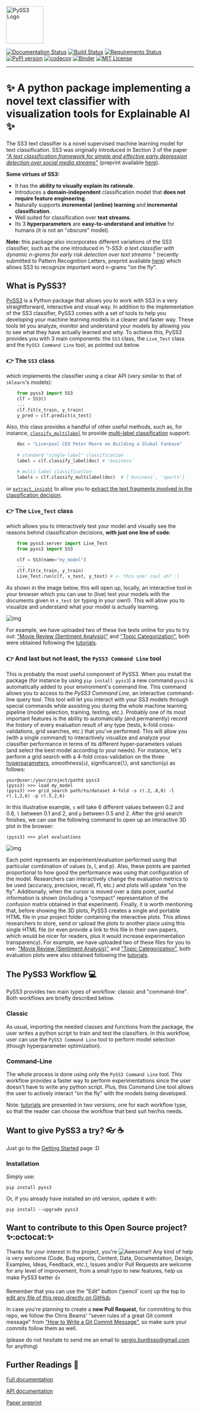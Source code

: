 <img src="https://raw.githubusercontent.com/sergioburdisso/pyss3/master/docs/_static/ss3_logo_banner.png" alt="PySS3 Logo" title="PySS3" height="100" />

[![Documentation Status](https://readthedocs.org/projects/pyss3/badge/?version=latest)](http://pyss3.readthedocs.io/en/latest/?badge=latest)
[![Build Status](https://travis-ci.org/sergioburdisso/pyss3.svg?branch=master)](https://travis-ci.org/sergioburdisso/pyss3)
[![Requirements Status](https://requires.io/github/sergioburdisso/pyss3/requirements.svg?branch=master)](https://requires.io/github/sergioburdisso/pyss3/requirements/?branch=master)
[![PyPI version](https://badge.fury.io/py/pyss3.svg)](https://badge.fury.io/py/pyss3)
[![codecov](https://codecov.io/gh/sergioburdisso/pyss3/branch/master/graph/badge.svg)](https://codecov.io/gh/sergioburdisso/pyss3)
[![Binder](https://mybinder.org/badge_logo.svg)](https://mybinder.org/v2/gh/sergioburdisso/pyss3/master?filepath=examples)
[![MIT License](https://img.shields.io/github/license/boyney123/performance-budgets.svg)](LICENSE.txt)

---

# :sparkles: A python package implementing a novel text classifier with visualization tools for Explainable AI :sparkles:

The SS3 text classifier is a novel supervised machine learning model for text classification. SS3 was originally introduced in Section 3 of the paper _["A text classification framework for simple and effective early depression detection over social media streams"](https://dx.doi.org/10.1016/j.eswa.2019.05.023)_ (preprint available [here](https://arxiv.org/abs/1905.08772)).

**Some virtues of SS3:**

* It has the **ability to visually explain its rationale**.
* Introduces a **domain-independent** classification model that **does not require feature engineering**.
* Naturally supports **incremental (online) learning** and **incremental classification**.
* Well suited for classification over **text streams**.
* Its 3 **hyperparameters** are **easy-to-understand and intuitive** for humans (it is not an "obscure" model).

**Note:** this package also incorporates different variations of the SS3 classifier, such as the one introduced in _"t-SS3: a text classifier with dynamic n-grams for early risk detection over text streams
"_ (recently submitted to Pattern Recognition Letters, preprint available [here](https://arxiv.org/abs/1911.06147)) which allows SS3 to recognize important word n-grams "on the fly".

## What is PySS3?

[PySS3](https://github.com/sergioburdisso/pyss3) is a Python package that allows you to work with SS3 in a very straightforward, interactive and visual way. In addition to the implementation of the SS3 classifier, PySS3 comes with a set of tools to help you developing your machine learning models in a clearer and faster way. These tools let you analyze, monitor and understand your models by allowing you to see what they have actually learned and why. To achieve this, PySS3 provides you with 3  main components: the ``SS3`` class, the ``Live_Test`` class and the ``PySS3 Command Line`` tool, as pointed out below.


### :point_right: The `SS3` class

which implements the classifier using a clear API (very similar to that of `sklearn`'s models):
````python
    from pyss3 import SS3
    clf = SS3()
    ...
    clf.fit(x_train, y_train)
    y_pred = clf.predict(x_test)
````

Also, this class provides a handful of other useful methods, such as, for instance, [``classify_multilabel``](https://pyss3.rtfd.io/en/latest/api/index.html#pyss3.SS3.classify_multilabel) to provide [multi-label classification](https://en.wikipedia.org/wiki/Multi-label_classification) support: 

````python
    doc = "Liverpool CEO Peter Moore on Building a Global Fanbase"
    
    # standard "single-label" classification
    label = clf.classify_label(doc) # 'business'

    # multi-label classification
    labels = clf.classify_multilabel(doc)  # ['business', 'sports']
````
or [``extract_insight``](https://pyss3.rtfd.io/en/latest/api/index.html#pyss3.SS3.extract_insight) to allow you to [extract the text fragments involved in the classification decision](https://pyss3.readthedocs.io/en/latest/tutorials/extract-insight.html).

### :point_right: The `Live_Test` class

which allows you to interactively test your model and visually see the reasons behind classification decisions, **with just one line of code**:
```python
    from pyss3.server import Live_Test
    from pyss3 import SS3

    clf = SS3(name="my_model")
    ...
    clf.fit(x_train, y_train)
    Live_Test.run(clf, x_test, y_test) # <- this one! cool uh? :)
```
As shown in the image below, this will open up, locally, an interactive tool in your browser which you can use to (live) test your models with the documents given in `x_test` (or typing in your own!). This will allow you to visualize and understand what your model is actually learning.

![img](https://raw.githubusercontent.com/sergioburdisso/pyss3/master/docs/_static/ss3_live_test.gif)

For example, we have uploaded two of these live tests online for you to try out: ["Movie Review (Sentiment Analysis)"](http://tworld.io/ss3/live_test_online/#30305) and ["Topic Categorization"](http://tworld.io/ss3/live_test_online/#30303), both were obtained following the [tutorials](https://pyss3.readthedocs.io/en/latest/user_guide/getting-started.html#tutorials).

### :point_right: And last but not least, the ``PySS3 Command Line`` tool

This is probably the most useful component of PySS3. When you install the package (for instance by using `pip install pyss3`) a new command ``pyss3`` is automatically added to your environment's command line. This command allows you to access to the _PySS3 Command Line_, an interactive command-line query tool. This tool will let you interact with your SS3 models through special commands while assisting you during the whole machine learning pipeline (model selection, training, testing, etc.). Probably one of its most important features is the ability to automatically (and permanently) record the history of every evaluation result of any type (tests, k-fold cross-validations, grid searches, etc.) that you've performed. This will allow you (with a single command) to interactively visualize and analyze your classifier performance in terms of its different hyper-parameters values (and select the best model according to your needs). For instance, let's perform a grid search with a 4-fold cross-validation on the three [hyperparameters](https://pyss3.readthedocs.io/en/latest/user_guide/ss3-classifier.html#hyperparameters), smoothness(`s`), significance(`l`), and sanction(`p`) as follows:

```console
your@user:/your/project/path$ pyss3
(pyss3) >>> load my_model
(pyss3) >>> grid_search path/to/dataset 4-fold -s r(.2,.8,6) -l r(.1,2,6) -p r(.5,2,6)
```
In this illustrative example, `s` will take 6 different values between 0.2 and 0.8, `l` between 0.1 and 2, and `p` between 0.5 and 2. After the grid search finishes, we can use the following command to open up an interactive 3D plot in the browser:
```console
(pyss3) >>> plot evaluations
```
![img](https://raw.githubusercontent.com/sergioburdisso/pyss3/master/docs/_static/plot_evaluations.gif)

Each point represents an experiment/evaluation performed using that particular combination of values (s, l, and p). Also, these points are painted proportional to how good the performance was using that configuration of the model. Researchers can interactively change the evaluation metrics to be used (accuracy, precision, recall, f1, etc.) and plots will update "on the fly". Additionally, when the cursor is moved over a data point, useful information is shown (including a "compact" representation of the confusion matrix obtained in that experiment). Finally, it is worth mentioning that, before showing the 3D plots, PySS3 creates a single and portable HTML file in your project folder containing the interactive plots. This allows researchers to store, send or upload the plots to another place using this single HTML file (or even provide a link to this file in their own papers, which would be nicer for readers, plus it would increase experimentation transparency). For example, we have uploaded two of these files for you to see: ["Movie Review (Sentiment Analysis)"](https://pyss3.readthedocs.io/en/latest/_static/ss3_model_evaluation[movie_review_3grams].html) and ["Topic Categorization"](https://pyss3.readthedocs.io/en/latest/_static/ss3_model_evaluation[topic_categorization_3grams].html), both evaluation plots were also obtained following the [tutorials](https://pyss3.readthedocs.io/en/latest/user_guide/getting-started.html#tutorials).


## The PySS3 Workflow :computer:

PySS3 provides two main types of workflow: classic and "command-line". Both workflows are briefly described below.

### Classic

As usual, importing the needed classes and functions from the package, the user writes a python script to train and test the classifiers. In this workflow, user can use the `PySS3 Command Line` tool to perform model selection (though hyperparameter optimization). 

### Command-Line

The whole process is done using only the `PySS3 Command Line` tool. This workflow provides a faster way to perform experimentations since the user doesn't have to write any python script. Plus, this Command Line tool allows the user to actively interact  "on the fly" with the models being developed.


Note: [tutorials](https://pyss3.readthedocs.io/en/latest/user_guide/getting-started.html#tutorials) are presented in two versions, one for each workflow type, so that the reader can choose the workflow that best suit her/his needs.



## Want to give PySS3 a try? :eyeglasses: :coffee:

Just go to the [Getting Started](https://pyss3.readthedocs.io/en/latest/user_guide/getting-started.html) page :D

### Installation


Simply use:
```console
pip install pyss3
```
Or, if you already have installed an old version, update it with:
```console
pip install --upgrade pyss3
```

## Want to contribute to this Open Source project? :sparkles::octocat::sparkles:

Thanks for your interest in the project, you're ![Awesome](https://cdn.rawgit.com/sindresorhus/awesome/d7305f38d29fed78fa85652e3a63e154dd8e8829/media/badge.svg)!!
Any kind of help is very welcome (Code, Bug reports, Content, Data, Documentation, Design, Examples, Ideas, Feedback, etc.),  Issues and/or Pull Requests are welcome for any level of improvement, from a small typo to new features, help us make PySS3 better :+1:

Remember that you can use the "Edit" button ('pencil' icon) up the top to [edit any file of this repo directly on GitHub](https://help.github.com/en/github/managing-files-in-a-repository/editing-files-in-your-repository).

In case you're planning to create a **new Pull Request**, for committing to this repo, we follow the Chris Beams' "seven rules of a great Git commit message" from ["How to Write a Git Commit Message"](https://chris.beams.io/posts/git-commit/), so make sure your commits follow them as well.

(please do not hesitate to send me an email to sergio.burdisso@gmail.com for anything)

<!-- ### Contributors :blue_heart:

Thanks goes to these awesome people ([emoji key](https://allcontributors.org/docs/en/emoji-key -->

<!-- ALL-CONTRIBUTORS-LIST:START - Do not remove or modify this section -->
<!-- prettier-ignore-start -->
<!-- prettier-ignore-end -->
<!-- ALL-CONTRIBUTORS-LIST:END -->


## Further Readings :scroll:


[Full documentation](https://pyss3.readthedocs.io)

[API documentation](https://pyss3.readthedocs.io/en/latest/api/)

[Paper preprint](https://arxiv.org/abs/1912.09322)
